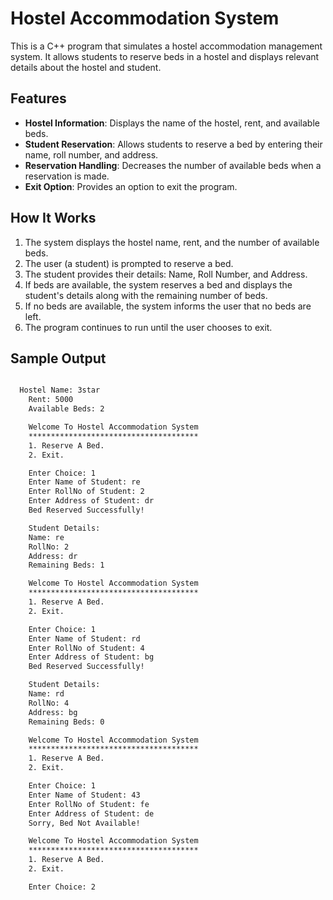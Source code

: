 # Hostel Accommodation System

This is a C++ program that simulates a hostel accommodation management system. It allows students to reserve beds in a hostel and displays relevant details about the hostel and student.

## Features

- **Hostel Information**: Displays the name of the hostel, rent, and available beds.
- **Student Reservation**: Allows students to reserve a bed by entering their name, roll number, and address.
- **Reservation Handling**: Decreases the number of available beds when a reservation is made.
- **Exit Option**: Provides an option to exit the program.

## How It Works

1. The system displays the hostel name, rent, and the number of available beds.
2. The user (a student) is prompted to reserve a bed.
3. The student provides their details: Name, Roll Number, and Address.
4. If beds are available, the system reserves a bed and displays the student's details along with the remaining number of beds.
5. If no beds are available, the system informs the user that no beds are left.
6. The program continues to run until the user chooses to exit.

## Sample Output

```bash

  Hostel Name: 3star
	Rent: 5000
	Available Beds: 2

	Welcome To Hostel Accommodation System
	**************************************
	1. Reserve A Bed.
	2. Exit.

	Enter Choice: 1
	Enter Name of Student: re
	Enter RollNo of Student: 2
	Enter Address of Student: dr
	Bed Reserved Successfully!

	Student Details:
	Name: re
	RollNo: 2
	Address: dr
	Remaining Beds: 1

	Welcome To Hostel Accommodation System
	**************************************
	1. Reserve A Bed.
	2. Exit.

	Enter Choice: 1
	Enter Name of Student: rd
	Enter RollNo of Student: 4
	Enter Address of Student: bg
	Bed Reserved Successfully!

	Student Details:
	Name: rd
	RollNo: 4
	Address: bg
	Remaining Beds: 0

	Welcome To Hostel Accommodation System
	**************************************
	1. Reserve A Bed.
	2. Exit.

	Enter Choice: 1
	Enter Name of Student: 43
	Enter RollNo of Student: fe
	Enter Address of Student: de
	Sorry, Bed Not Available!

	Welcome To Hostel Accommodation System
	**************************************
	1. Reserve A Bed.
	2. Exit.

	Enter Choice: 2

```
